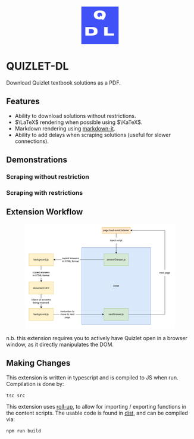 <p align="center">
  <img src="docs/icon.png" alt="extension icon" width="20%">
</p>


# QUIZLET-DL
Download Quizlet textbook solutions as a PDF.

## Features
* Ability to download solutions without restrictions.
* $\LaTeX$ rendering when possible using $\KaTeX$.
* Markdown rendering using [markdown-it](https://github.com/waylonflinn/markdown-it-katex).
* Ability to add delays when scraping solutions (useful for slower connections).

## Demonstrations
### Scraping without restriction

### Scraping with restrictions

## Extension Workflow
<p align="center">
  <img src="docs/extension-workflow.drawio.png" alt="extension workflow" width="80%">
</p>

n.b. this extension requires you to actively have Quizlet open in a browser window, as it directly manipulates the DOM.


## Making Changes
This extension is written in typescript and is compiled to JS when run. Compilation is done by:

```bash
tsc src
```

This extension uses [roll-up](https://www.extend-chrome.dev/rollup-plugin), to allow for importing / exporting functions in the content scripts. The usable code is found in [dist](dist/), and can be compiled via:

```bash
npm run build
```
